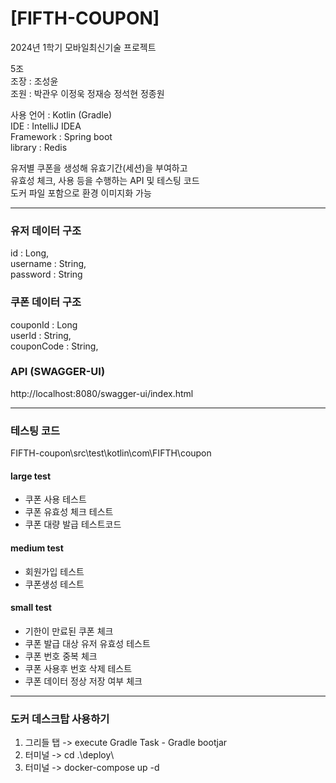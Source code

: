 # [FIFTH-COUPON]

2024년 1학기 모바일최신기술 프로젝트

5조\
조장 : 조성윤\
조원 : 박관우 이정욱 정재승 정석현 정종원

사용 언어 : Kotlin (Gradle)\
IDE : IntelliJ IDEA\
Framework : Spring boot\
library : Redis

유저별 쿠폰을 생성해 유효기간(세션)을 부여하고\
유효성 체크, 사용 등을 수행하는 API 및 테스팅 코드\
도커 파일 포함으로 환경 이미지화 가능

---

### 유저 데이터 구조
id : Long,\
username : String,\
password : String

### 쿠폰 데이터 구조
couponId : Long\
userId : String,\
couponCode : String,

### API (SWAGGER-UI)
http://localhost:8080/swagger-ui/index.html

---

### 테스팅 코드

FIFTH-coupon\src\test\kotlin\com\FIFTH\coupon

#### large test
  * 쿠폰 사용 테스트
  * 쿠폰 유효성 체크 테스트
  * 쿠폰 대량 발급 테스트코드

#### medium test
  * 회원가입 테스트
  * 쿠폰생성 테스트

#### small test
  * 기한이 만료된 쿠폰 체크
  * 쿠폰 발급 대상 유저 유효성 테스트
  * 쿠폰 번호 중복 체크
  * 쿠폰 사용후 번호 삭제 테스트
  * 쿠폰 데이터 정상 저장 여부 체크

---

### 도커 데스크탑 사용하기
1. 그리들 탭 -> execute Gradle Task - Gradle bootjar
2. 터미널 -> cd .\deploy\
3. 터미널 -> docker-compose up -d
